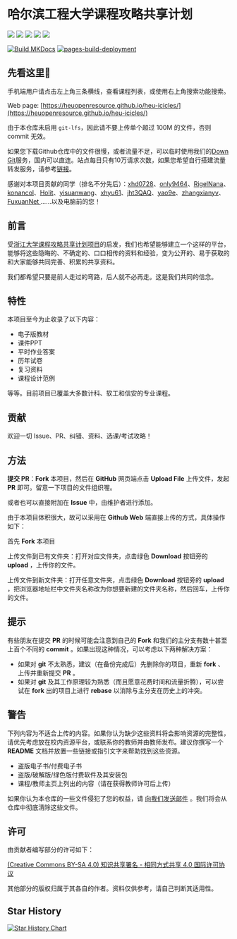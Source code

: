# 哈尔滨工程大学课程攻略共享计划

[![](https://img.shields.io/github/watchers/HEUOpenResource/heu-icicles.svg?style=flat)](https://github.com/HEUOpenResource/heu-icicles/watchers)
[![](https://img.shields.io/github/stars/HEUOpenResource/heu-icicles.svg?style=flat)](https://github.com/HEUOpenResource/heu-icicles/stargazers)
[![](https://img.shields.io/github/forks/HEUOpenResource/heu-icicles.svg?style=flat)](https://github.com/HEUOpenResource/heu-icicles/network/members)
[![](https://img.shields.io/github/issues-pr-closed-raw/HEUOpenResource/heu-icicles.svg?style=flat)](https://github.com/HEUOpenResource/heu-icicles/issues)
![](https://img.shields.io/github/repo-size/HEUOpenResource/heu-icicles.svg?style=flat)

[![Build MKDocs](https://github.com/HEUOpenResource/mkdocs-build/actions/workflows/mkdocs_builder.yaml/badge.svg)](https://github.com/HEUOpenResource/mkdocs-build/actions/workflows/mkdocs_builder.yaml)
[![pages-build-deployment](https://github.com/HEUOpenResource/heu-icicles/actions/workflows/pages/pages-build-deployment/badge.svg)](https://github.com/HEUOpenResource/heu-icicles/actions/workflows/pages/pages-build-deployment)

## 先看这里👋

手机端用户请点击左上角三条横线，查看课程列表，或使用右上角搜索功能搜索。

Web page: [https://heuopenresource.github.io/heu-icicles/](https://heuopenresource.github.io/heu-icicles/)

由于本仓库未启用 `git-lfs`，因此请不要上传单个超过 100M 的文件，否则 commit 无效。

如果您下载Github仓库中的文件很慢，或者流量不足，可以临时使用我们的[Down Git](https://ghproxy.kokomi0728.eu.org/)服务，国内可以直连。站点每日只有10万请求次数，如果您希望自行搭建流量转发服务，请参考[链接](https://blog.godgy.xyz/dmroom/otherv/260/)。

感谢对本项目贡献的同学（排名不分先后）：[xhd0728](https://github.com/xhd0728)、[only9464](https://github.com/only9464)、[RigelNana](https://github.com/RigelNana)、[konancol](https://github.com/konancol)、[Holit](https://github.com/Holit)、[yisuanwang](https://github.com/yisuanwang)、[xhyu61](https://github.com/xhyu61)、[jht3QAQ](https://github.com/jht3QAQ)、[yao9e](https://github.com/yao9e)、[zhangxianyv](https://github.com/zhangxianyv)、[FuxuanNet
](https://github.com/FuxuanNet
) ……以及电脑前的您！

## 前言

受[浙江大学课程攻略共享计划项目](https://github.com/QSCTech/zju-icicles)的启发，我们也希望能够建立一个这样的平台，能够将这些隐晦的、不确定的、口口相传的资料和经验，变为公开的、易于获取的和大家能够共同完善、积累的共享资料。

我们都希望只要是前人走过的弯路，后人就不必再走。这是我们共同的信念。

## 特性

本项目至今为止收录了以下内容：

- 电子版教材
- 课件PPT
- 平时作业答案
- 历年试卷
- 复习资料
- 课程设计范例

等等。目前项目已覆盖大多数计科、软工和信安的专业课程。

## 贡献

欢迎一切 Issue、PR、纠错、资料、选课/考试攻略！

## 方法

**提交 PR**：**Fork** 本项目，然后在 **GitHub** 网页端点击 **Upload File** 上传文件，发起 **PR** 即可。留意一下项目的文件组织喔。

或者也可以直接附加在 **Issue** 中，由维护者进行添加。

由于本项目体积很大，故可以采用在 **Github Web** 端直接上传的方式，具体操作如下：

首先 **Fork** 本项目

上传文件到已有文件夹：打开对应文件夹，点击绿色 **Download** 按钮旁的 **upload** ，上传你的文件。

上传文件到新文件夹：打开任意文件夹，点击绿色 **Download** 按钮旁的 **upload** ，把浏览器地址栏中文件夹名称改为你想要新建的文件夹名称，然后回车，上传你的文件。

## 提示

有些朋友在提交 **PR** 的时候可能会注意到自己的 **Fork** 和我们的主分支有数十甚至上百个不同的 **commit** 。如果出现这种情况，可以考虑以下两种解决方案：

- 如果对 **git** 不太熟悉，建议（在备份完成后）先删除你的项目，重新 **fork** 、上传并重新提交 **PR** 。
- 如果对 **git** 及其工作原理较为熟悉（而且愿意花费时间和流量折腾），可以尝试在 **fork** 出的项目上进行 **rebase** 以消除与主分支在历史上的冲突。

## 警告

下列内容为不适合上传的内容。如果你认为缺少这些资料将会影响资源的完整性，请优先考虑放在校内资源平台，或联系你的教师并由教师发布。建议你撰写一个 **README** 文档并放置一些链接或指引文字来帮助找到这些资源。

- 盗版电子书/付费电子书
- 盗版/破解版/绿色版付费软件及其安装包
- 课程/教师主页上列出的内容（请在获得教师许可后上传）

如果你认为本仓库的一些文件侵犯了您的权益，请 [向我们发送邮件](mailto://hdxin2002@gmail.com) 。我们将会从仓库中彻底清除这些文件。

## 许可

由贡献者编写部分的许可如下：

[(Creative Commons BY-SA 4.0) 知识共享署名 - 相同方式共享 4.0 国际许可协议](https://creativecommons.org/licenses/by-nc-sa/4.0/deed.zh)

其他部分的版权归属于其各自的作者。资料仅供参考，请自己判断其适用性。

## Star History

[![Star History Chart](https://api.star-history.com/svg?repos=HEUOpenResource/heu-icicles&type=Date)](https://star-history.com/#HEUOpenResource/heu-icicles&Date)
